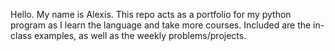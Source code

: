 Hello. My name is Alexis. This repo acts as a portfolio for my python program as I learn the language and take more courses. Included are the in-class examples, as well as the weekly problems/projects.
